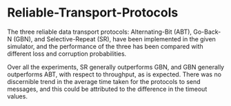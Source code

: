 # Reliable-Transport-Protocols
The three reliable data transport protocols: Alternating-Bit (ABT), Go-Back-N (GBN), and Selective-Repeat (SR), have been implemented in the given simulator, and the performance of the three has been compared with different loss and corruption probabilities.

Over all the experiments, SR generally outperforms GBN, and GBN generally outperforms ABT, with respect to throughput, as is expected. There was no discernible trend in the average time taken for the protocols to send messages, and this could be attributed to the difference in the timeout values.
